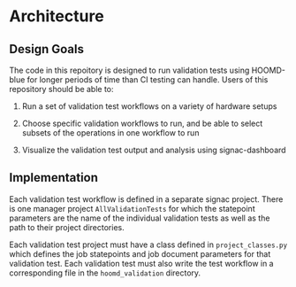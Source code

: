 # Architecture

## Design Goals

The code in this repoitory is designed to run validation tests using HOOMD-blue
for longer periods of time than CI testing can handle. Users of this repository
should be able to:

1. Run a set of validation test workflows on a variety of hardware setups

2. Choose specific validation workflows to run, and be able to select subsets of
the operations in one workflow to run

3. Visualize the validation test output and analysis using signac-dashboard

## Implementation

Each validation test workflow is defined in a separate signac project. There is
one manager project `AllValidationTests` for which the statepoint parameters are
the name of the individual validation tests as well as the path to their project
directories.

Each validation test project must have a class defined in `project_classes.py`
which defines the job statepoints and job document parameters for that
validation test. Each validation test must also write the test workflow in a
corresponding file in the `hoomd_validation` directory.
